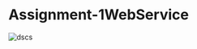 # Assignment-1WebService

![dscs](https://github.com/AnasATaleeb/Assignment-1WebService/assets/102483320/f9c49153-7c8b-44d3-9ba8-e6939ca428eb)
